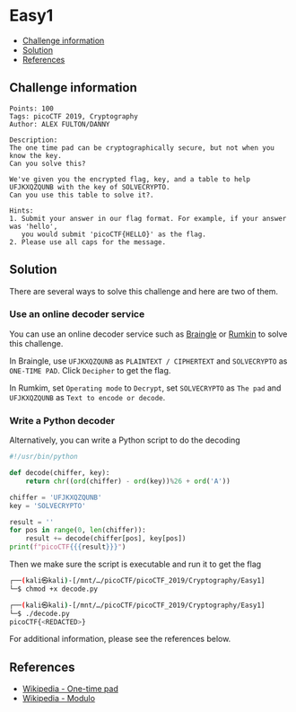 # Easy1

- [Challenge information](#challenge-information)
- [Solution](#solution)
- [References](#references)

## Challenge information
```
Points: 100
Tags: picoCTF 2019, Cryptography
Author: ALEX FULTON/DANNY

Description:
The one time pad can be cryptographically secure, but not when you know the key. 
Can you solve this? 

We've given you the encrypted flag, key, and a table to help UFJKXQZQUNB with the key of SOLVECRYPTO. 
Can you use this table to solve it?.

Hints:
1. Submit your answer in our flag format. For example, if your answer was 'hello', 
   you would submit 'picoCTF{HELLO}' as the flag.
2. Please use all caps for the message.
```

## Solution

There are several ways to solve this challenge and here are two of them.

### Use an online decoder service

You can use an online decoder service such as [Braingle](https://www.braingle.com/brainteasers/codes/onetimepad.php) or [Rumkin](https://rumkin.com/tools/cipher/one-time-pad/) to solve this challenge.

In Braingle, use `UFJKXQZQUNB` as `PLAINTEXT / CIPHERTEXT` and `SOLVECRYPTO` as `ONE-TIME PAD`. Click `Decipher` to get the flag.

In Rumkim, set `Operating mode` to `Decrypt`, set `SOLVECRYPTO` as `The pad` and `UFJKXQZQUNB` as `Text to encode or decode`.

### Write a Python decoder

Alternatively, you can write a Python script to do the decoding
```python
#!/usr/bin/python

def decode(chiffer, key):
    return chr((ord(chiffer) - ord(key))%26 + ord('A'))

chiffer = 'UFJKXQZQUNB'
key = 'SOLVECRYPTO'

result = ''
for pos in range(0, len(chiffer)):
    result += decode(chiffer[pos], key[pos])
print(f"picoCTF{{{result}}}")
```

Then we make sure the script is executable and run it to get the flag
```bash
┌──(kali㉿kali)-[/mnt/…/picoCTF/picoCTF_2019/Cryptography/Easy1]
└─$ chmod +x decode.py   

┌──(kali㉿kali)-[/mnt/…/picoCTF/picoCTF_2019/Cryptography/Easy1]
└─$ ./decode.py       
picoCTF{<REDACTED>}
```

For additional information, please see the references below.

## References

- [Wikipedia - One-time pad](https://en.wikipedia.org/wiki/One-time_pad)
- [Wikipedia - Modulo](https://en.wikipedia.org/wiki/Modulo)
